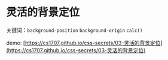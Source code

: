 # 灵活的背景定位

关键词：`background-position` `background-origin` `calc()`

demo: [https://cs1707.github.io/css-secrets/03-灵活的背景定位](https://cs1707.github.io/css-secrets/03-灵活的背景定位)
